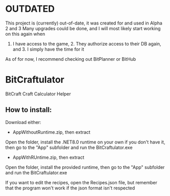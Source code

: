 # OUTDATED
This project is (currently) out-of-date, it was created for and used in Alpha 2 and 3
Many upgrades could be done, and I will most likely start working on this again when 
1. I have access to the game, 2. They authorize access to their DB again, and 3. I simply have the time for it

As of for now, I recommend checking out BitPlanner or BitHub

# BitCraftulator
BitCraft Craft Calculator Helper

## How to install:

Download either:
- AppWithoutRuntime.zip, then extract

Open the folder, install the .NET8.0 runtime on your own if you don't have it, then go to the "App" subfolder and run the BitCraftulator.exe

- AppWithRUntime.zip, then extract

Open the folder, install the provided runtime, then go to the "App" subfolder and run the BitCraftulator.exe


If you want to edit the recipes, open the Recipes.json file, but remember that the program won't work if the json format isn't respected
